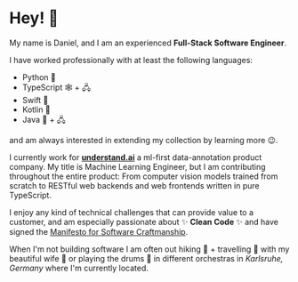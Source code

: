 # Hey! 👋

My name is Daniel, and I am an experienced **Full-Stack Software Engineer**.

I have worked professionally with at least the following languages:

* Python 🐍 
* TypeScript 🕸 + 🖧
* Swift 🍏
* Kotlin 🤖
* Java 🤖 + 🖧

and am always interested in extending my collection by learning more 😉.

I currently work for **[understand.ai](https://understand.ai)** a ml-first data-annotation product company. My title is Machine Learning Engineer, but I am contributing throughout the entire product: From computer vision models trained from scratch to RESTful web backends and web frontends written in pure TypeScript.

I enjoy any kind of technical challenges that can provide value to a customer, and am especially passionate about ✨ **Clean Code** ✨ and have signed the [Manifesto for Software Craftmanship](https://manifesto.softwarecraftsmanship.org/#/en).


When I'm not building software I am often out hiking 🥾 + travelling 🛫 with my beautiful wife 👰 or playing the drums 🥁 in different orchestras in _Karlsruhe, Germany_ where I'm currently located.
